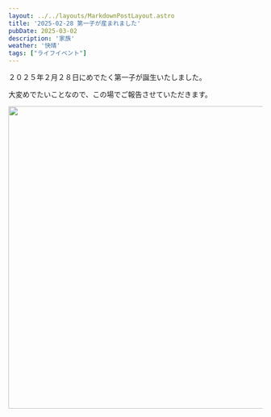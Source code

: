 ```yaml
---
layout: ../../layouts/MarkdownPostLayout.astro
title: '2025-02-28 第一子が産まれました'
pubDate: 2025-03-02
description: '家族'
weather: '快晴'
tags: ["ライフイベント"]
---
```


２０２５年２月２８日にめでたく第一子が誕生いたしました。  

大変めでたいことなので、この場でご報告させていただきます。

<img src="https://images.prismic.io/peasysblog/Z8QlIhsAHJWomBwc_IMG_0354.JPG?auto=format,compress" width="600">

